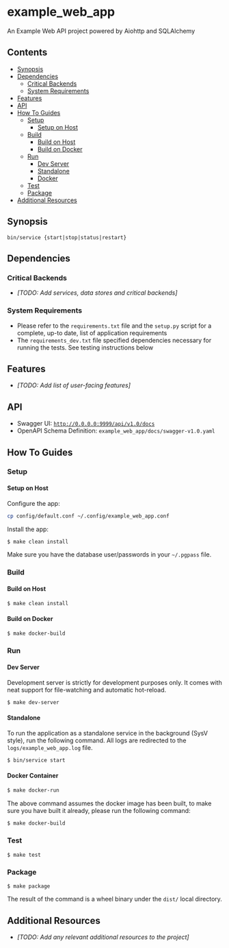 # example_web_app

An Example Web API project powered by Aiohttp and SQLAlchemy


## Contents

  * [Synopsis](#synopsis)
  * [Dependencies](#dependencies)
    + [Critical Backends](#critical-backends)
    + [System Requirements](#system-requirements)
  * [Features](#features)
  * [API](#api)
  * [How To Guides](#how-to-guides)
    + [Setup](#setup)
      * [Setup on Host](#setup-on-host)
    + [Build](#build)
      * [Build on Host](#build-on-host)
      * [Build on Docker](#build-on-docker)
    + [Run](#run)
      * [Dev Server](#dev-server)
      * [Standalone](#standalone)
      * [Docker](#docker-container)
    + [Test](#test)
    + [Package](#package)
  * [Additional Resources](#additional-resources)


## Synopsis

```
bin/service {start|stop|status|restart}
```


## Dependencies

### Critical Backends

  * _[TODO: Add services, data stores and critical backends]_

### System Requirements

 * Please refer to the `requirements.txt` file and the `setup.py` script for a complete, up-to date, list of application requirements
 * The `requirements_dev.txt` file specified dependencies necessary for running the tests. See testing instructions below


## Features

  * _[TODO: Add list of user-facing features]_


## API

 * Swagger UI: [`http://0.0.0.0:9999/api/v1.0/docs`](http://0.0.0.0:9999/api/v1.0/docs)
 * OpenAPI Schema Definition: `example_web_app/docs/swagger-v1.0.yaml` 


## How To Guides

### Setup

#### Setup on Host

Configure the app:

```bash
cp config/default.conf ~/.config/example_web_app.conf
```

Install the app:

```bash
$ make clean install
```

Make sure you have the database user/passwords in your `~/.pgpass` file.

### Build

#### Build on Host

```bash
$ make clean install
```

#### Build on Docker

```bash
$ make docker-build
```

### Run

#### Dev Server

Development server is strictly for development purposes only. It comes with neat support for file-watching and automatic hot-reload.

```bash
$ make dev-server
```

#### Standalone

To run the application as a standalone service in the background (SysV style), run the following command. All logs are redirected to the `logs/example_web_app.log` file.

```bash
$ bin/service start
```

#### Docker Container

```bash
$ make docker-run
```

The above command assumes the docker image has been built, to make sure you have built it already, please run the following command:

```bash
$ make docker-build
```

### Test

```
$ make test
```

### Package

```
$ make package
```

The result of the command is a wheel binary under the `dist/` local directory.

## Additional Resources

  * _[TODO: Add any relevant additional resources to the project]_

